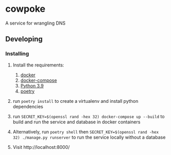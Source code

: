 # cowpoke

A service for wrangling DNS

## Developing

### Installing

1. Install the requirements:

    1. [docker](https://docs.docker.com/get-docker/)
    1. [docker-compose](https://docs.docker.com/compose/install/)
    1. [Python 3.9](https://www.python.org/downloads/)
    1. [poetry](https://python-poetry.org/docs/#installation)

1. run `poetry install` to create a virtualenv and install python dependencies

1. run `SECRET_KEY=$(openssl rand -hex 32) docker-compose up --build`
   to build and run the service and database in docker containers

1. Alternatively, run `poetry shell` then `SECRET_KEY=$(openssl rand
   -hex 32) ./manage.py runserver` to run the service locally without
   a database

1. Visit http://localhost:8000/
